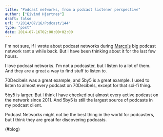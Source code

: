 ```yaml
---
title: "Podcast networks, from a podcast listener perspective"
author: ["Eivind Hjertnes"]
draft: false
url: "/2014/07/16/Podcast/144"
type: "post"
date: 2014-07-16T02:00:00+02:00
---
```


I'm not sure, if I wrote about podcast networks during
[Marco's](http://marco.org) big podcast network rant a while back. But
I have been thinking about it for the last few hours.

I love podcast networks. I'm not a podcaster, but I listen to a lot of
them. And they are a great a way to find stuff to listen to.

70Decibels was a great example, and 5by5 is a great example. I used to
listen to almost every podcast on 70Decibels, except for that sci-fi
thing.

5by5 is larger. But I think I have checked out almost every active
podcast on the network since 2011. And 5by5 is still the largest source
of podcasts in my podcast client.

Podcast Networks might not be the best thing in the world for
podcasters, but I think they are great for discovering podcasts.

(#blog)

